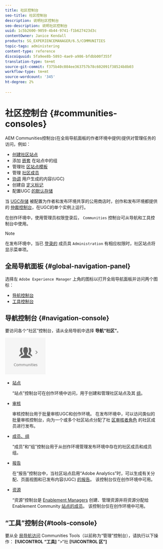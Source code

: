 ```yaml
---
title: 社区控制台
seo-title: 社区控制台
description: 说明社区控制台
seo-description: 说明社区控制台
uuid: 1c5b2600-9059-4b44-9741-f1b627423d3c
contentOwner: Janice Kendall
products: SG_EXPERIENCEMANAGER/6.5/COMMUNITIES
topic-tags: administering
content-type: reference
discoiquuid: 5fa9ee8b-5893-4ae9-a986-bfdbb00f355f
translation-type: tm+mt
source-git-commit: f375b40c084ee363757b78c602091f38524b8b03
workflow-type: tm+mt
source-wordcount: '345'
ht-degree: 2%

---
```



# 社区控制台 {#communities-consoles}

AEM Communities控制台(在全局导航面板的作者环境中提供)提供对管理任务的访问，例如：

* [创建社区站点](sites-console.md)
* 添加 [嵌套](groups.md) 在站点中的组
* 管理社 [区站点模板](sites.md)
* 管理 [社区成员](members.md)
* [协调](moderate-ugc.md) 用户生成的内容(UGC)
* 创建自 [定义标记](badges.md)
* 配置UGC [的默认存储](srp-config.md)

当 [UGC存储](working-with-srp.md) 被配置为作者和发布环境共享的公用商店时，创作和发布环境都提供的 [仲裁控制台](moderation.md)，在UGC的单个实例上运行。

在创作环境中，使用管理员权限登录后， `Communities` 控制台可从导航和工具控制台中使用。

>[!NOTE]
>
>在发布环境中，当已 [登录的](sites-console.md) 成员具 `Administration` 有相应权限时，社区站点将显示菜单项。

## 全局导航面板 {#global-navigation-panel}

选择左 `Adobe Experience Manager` 上角的图标以打开全局导航面板并访问两个图标：

* [导航控制台](#navigation-console)
* [工具控制台](tools.md)

## 导航控制台 {#navigation-console}

要访问各个“社区”控制台，请从全局导航中选择 **导航“社区”**。

![社区](assets/communities.png)

* [站点](sites-console.md)

   “站点”控制台可在创作环境中访问，用于创建和管理社区站点及其 [组](groups.md)。

* [审核](moderation.md)

   审核控制台用于批量审核UGC和创作环境。 在发布环境中，可以访问类似的批量审核控制台，向为一个或多个社区站点分配了社 [区审核者角色](users.md#publishenvironmentusersandgroups) 的社区成员进行发布。

* [成员、组](members.md)

   “成员”和“组”控制台用于从创作环境管理发布环境中存在的社区成员和成员组。

* [报告](reports.md)

   在“报告”控制台中，当社区站点启用“Adobe Analytics”时，可以生成有关分配、页面视图和已发布内容(UGC) [的报告](sites-console.md#analytics)。 该控制台仅在创作环境中可用。

* [资源](resources.md)

   “资源”控制台是 [Enablement Managers](enablement.md#communitymanagers) 创建、管理资源并将资源分配给Enablement Community [站点的成员](overview.md#enablement-community)。 该控制台仅在创作环境中可用。

## “工具”控制台{#tools-console}

要从全 [局导航访问](tools.md) Communities Tools（以前称为“管理”控制台），请执行以下操作： **[!UICONTROL “工具]** ”>“社 **[!UICONTROL 区”]**

